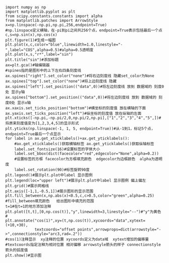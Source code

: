 
    import numpy as np
    import matplotlib.pyplot as plt
    from scipy.constants.constants import alpha
    from matplotlib.patches import ArrowStyle
    x=np.linspace(-np.pi,np.pi,256,endpoint=True)
    #np.linspace定义横轴，在-pi到pi之间共256个点，endpoint=True表示包括最后一个点
    c,s=np.sin(x),np.cos(x)
    plt.figure(1)#生成一幅图
    plt.plot(x,c,color="blue",linewidth=1.0,linestyle="-",label="COS",alpha=0.5)#alpha=0.5透明度
    plt.plot(x,s,"r*",label="sin")
    plt.title("sin")#添加标题
    ax=plt.gca()#轴编辑器
    #spines指的是图形中的上下左右四条刻度线
    ax.spines["right"].set_color("none")#将右边刻度线 隐藏set_color为None
    ax.spines["top"].set_color("none")#将上边刻度线 隐藏
    ax.spines["left"].set_position(("data",0))#将左边刻度线 放到 数据域的 刻度0处 显示y轴
    ax.spines["bottom"].set_position(("data",0))#将左边刻度线 放到 数据域的 刻度0处 显示x轴
    ax.xaxis.set_ticks_position("bottom")#横坐标的刻度值 放在横轴的下面
    ax.yaxis.set_ticks_position("left")#纵坐标的刻度值 放在纵轴的左面
    plt.xticks([-np.pi,-np.pi/2,0,np.pi/2,np.pi],["1","2","3","4","5",])#将原来刻度值变为[1,2,3,4,5]的显示形式
    plt.yticks(np.linspace(-1, 1, 5, endpoint=True))#从-1到1，标记5个点，endpoint=True最后一个点显示
    for label in ax.get_xticklabels()+ax.get_yticklabels():
        #ax.get_xticklabels()获取横轴标签 ax.get_yticklabels()获取纵轴标签
        label.set_fontsize(16)#设置标签的字体大小
        label.set_bbox(dict(facecolor="red",edgecolor="None",alpha=0.2))
        #设置标签的方框 facecolor为方框填充颜色  edgecolor为边框颜色  alpha为透明度
        label.set_rotation(90)#标签旋转90度
    plt.legend()#展示plt.plot中label 显示图例
    plt.legend(loc="upper left")#展示plt.plot中label 显示图例 偏上偏左
    plt.grid()#展示网格线
    plt.axis([-1,1,-0.5,1])#展示图形的显示范围
    plt.fill_between(x,np.abs(x)<0.5,c,c>0.5,color="green",alpha=0.25)
    #fill_between填充颜色   给出图形中填充的范围
    t=1#在t=1的地方添加注释
    plt.plot([t,t],[0,np.cos(t)],"y",linewidth=3,linestyle="--")#"y"为黄色
    #
    plt.annotate("cos(1)",xy=(t,np.cos(t)),xycoords="data",xytext=(+10,+30),
                 textcoords="offset points",arrowprops=dict(arrowstyle="->",connectionstyle="arc3,rad=.2"))
    #cos(1)注释显示  xy注释的位置 xycoords定义为data域  xytext增加的偏移量
    #textcoords指定注释为相对位置 相对偏移 arrowstyle箭头的样子 connectionstyle箭头的弧度值
    plt.show()#显示图

